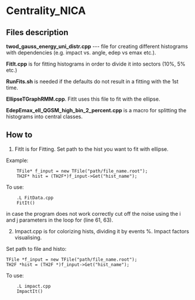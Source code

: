 # Centrality_NICA

## Files description

**twod_gauss_energy_uni_distr.cpp** --- file for creating different histograms with dependencies (e.g. impact vs. angle, edep vs emax etc.).

**FitIt.cpp** is for fitting histograms in order to divide it into sectors (10%, 5% etc.)

**RunFits.sh** is needed if the defaults do not result in a fitting with the 1st time.

**EllipseTGraphRMM.cpp**. FitIt uses this file to fit with the ellipse.

**EdepEmax_ell_QGSM_high_bin_2_percent.cpp** is a macro for splitting the histograms into central classes.

## How to
1. FitIt is for Fitting. Set path to the hist you want to fit with ellipse.

Example:
        
        TFile* f_input = new TFile("path/file_name.root");
        TH2F* hist = (TH2F*)f_input->Get("hist_name");
To use: 

        .L FitData.cpp
        FitIt()

in case the program does not work correctly cut off the noise using the i and j parameters in the loop for (line 61, 63).



	
2. Impact.cpp is for colorizing hists, dividing it by events %. Impact factors visualising.

Set path to file and histo:

	TFile *f_input = new TFile("path/file_name.root");
	TH2F *hist = (TH2F *)f_input->Get("hist_name");
To use:

        .L impact.cpp
        ImpactIt()
 
